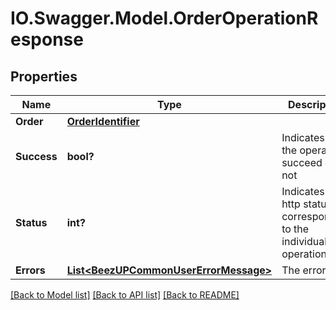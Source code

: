 # IO.Swagger.Model.OrderOperationResponse
## Properties

Name | Type | Description | Notes
------------ | ------------- | ------------- | -------------
**Order** | [**OrderIdentifier**](OrderIdentifier.md) |  | 
**Success** | **bool?** | Indicates if the operation succeed or not | 
**Status** | **int?** | Indicates the http status corresponding to the individual operation | 
**Errors** | [**List&lt;BeezUPCommonUserErrorMessage&gt;**](BeezUPCommonUserErrorMessage.md) | The error list | [optional] 

[[Back to Model list]](../README.md#documentation-for-models) [[Back to API list]](../README.md#documentation-for-api-endpoints) [[Back to README]](../README.md)

